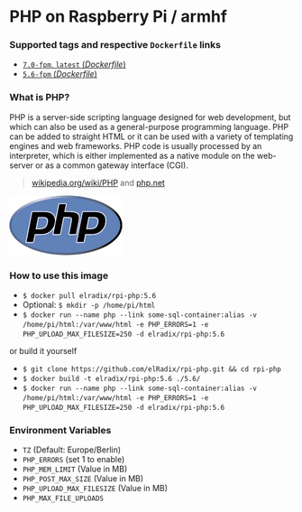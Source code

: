 # PHP on Raspberry Pi / armhf

### Supported tags and respective `Dockerfile` links
-	[`7.0-fpm`, `latest` (*Dockerfile*)](https://github.com/elRadix/rpi-php/blob/master/7.0-fpm/Dockerfile)
-	[`5.6-fpm` (*Dockerfile*)](https://github.com/elRadix/rpi-php/blob/master/5.6-fpm/Dockerfile)

### What is PHP?

PHP is a server-side scripting language designed for web development, but which can also be used as a general-purpose programming language. PHP can be added to straight HTML or it can be used with a variety of templating engines and web frameworks. PHP code is usually processed by an interpreter, which is either implemented as a native module on the web-server or as a common gateway interface (CGI).
> [wikipedia.org/wiki/PHP](https://en.wikipedia.org/wiki/PHP) and [php.net](https://php.net)

![logo](https://raw.githubusercontent.com/docker-library/docs/master/php/logo.png)

### How to use this image
* ``` $ docker pull elradix/rpi-php:5.6 ```
* Optional: ``` $ mkdir -p /home/pi/html ```
* ``` $ docker run --name php --link some-sql-container:alias -v /home/pi/html:/var/www/html -e PHP_ERRORS=1 -e PHP_UPLOAD_MAX_FILESIZE=250 -d elradix/rpi-php:5.6 ``` 

or build it yourself
* ``` $ git clone https://github.com/elRadix/rpi-php.git && cd rpi-php ```
* ``` $ docker build -t elradix/rpi-php:5.6 ./5.6/ ``` 
* ``` $ docker run --name php --link some-sql-container:alias -v /home/pi/html:/var/www/html -e PHP_ERRORS=1 -e PHP_UPLOAD_MAX_FILESIZE=250 -d elradix/rpi-php:5.6 ```   

### Environment Variables
* `TZ` (Default: Europe/Berlin)
* `PHP_ERRORS` (set 1 to enable)
* `PHP_MEM_LIMIT` (Value in MB)
* `PHP_POST_MAX_SIZE` (Value in MB)
* `PHP_UPLOAD_MAX_FILESIZE` (Value in MB)
* `PHP_MAX_FILE_UPLOADS`
